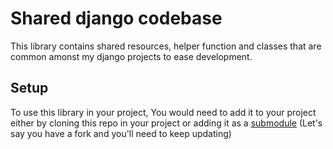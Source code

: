 # Shared django codebase

This library contains shared resources, helper function and classes that are common amonst my django projects to ease development.

## Setup
To use this library in your project, You would need to add it to your project either by cloning this repo in your project or adding it as a [submodule](https://git-scm.com/book/en/v2/Git-Tools-Submodules) (Let's say you have a fork and you'll need to keep updating)
    
